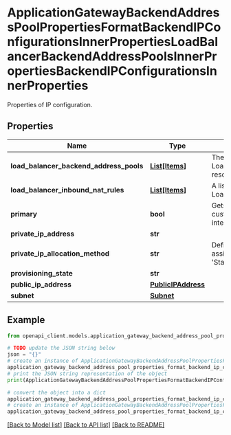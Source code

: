 # ApplicationGatewayBackendAddressPoolPropertiesFormatBackendIPConfigurationsInnerPropertiesLoadBalancerBackendAddressPoolsInnerPropertiesBackendIPConfigurationsInnerProperties

Properties of IP configuration.

## Properties

Name | Type | Description | Notes
------------ | ------------- | ------------- | -------------
**load_balancer_backend_address_pools** | [**List[Items]**](Items.md) | The reference of LoadBalancerBackendAddressPool resource. | [optional] 
**load_balancer_inbound_nat_rules** | [**List[Items]**](Items.md) | A list of references of LoadBalancerInboundNatRules. | [optional] 
**primary** | **bool** | Gets whether this is a primary customer address on the network interface. | [optional] 
**private_ip_address** | **str** |  | [optional] 
**private_ip_allocation_method** | **str** | Defines how a private IP address is assigned. Possible values are: &#39;Static&#39; and &#39;Dynamic&#39;. | [optional] 
**provisioning_state** | **str** |  | [optional] 
**public_ip_address** | [**PublicIPAddress**](PublicIPAddress.md) |  | [optional] 
**subnet** | [**Subnet**](Subnet.md) |  | [optional] 

## Example

```python
from openapi_client.models.application_gateway_backend_address_pool_properties_format_backend_ip_configurations_inner_properties_load_balancer_backend_address_pools_inner_properties_backend_ip_configurations_inner_properties import ApplicationGatewayBackendAddressPoolPropertiesFormatBackendIPConfigurationsInnerPropertiesLoadBalancerBackendAddressPoolsInnerPropertiesBackendIPConfigurationsInnerProperties

# TODO update the JSON string below
json = "{}"
# create an instance of ApplicationGatewayBackendAddressPoolPropertiesFormatBackendIPConfigurationsInnerPropertiesLoadBalancerBackendAddressPoolsInnerPropertiesBackendIPConfigurationsInnerProperties from a JSON string
application_gateway_backend_address_pool_properties_format_backend_ip_configurations_inner_properties_load_balancer_backend_address_pools_inner_properties_backend_ip_configurations_inner_properties_instance = ApplicationGatewayBackendAddressPoolPropertiesFormatBackendIPConfigurationsInnerPropertiesLoadBalancerBackendAddressPoolsInnerPropertiesBackendIPConfigurationsInnerProperties.from_json(json)
# print the JSON string representation of the object
print(ApplicationGatewayBackendAddressPoolPropertiesFormatBackendIPConfigurationsInnerPropertiesLoadBalancerBackendAddressPoolsInnerPropertiesBackendIPConfigurationsInnerProperties.to_json())

# convert the object into a dict
application_gateway_backend_address_pool_properties_format_backend_ip_configurations_inner_properties_load_balancer_backend_address_pools_inner_properties_backend_ip_configurations_inner_properties_dict = application_gateway_backend_address_pool_properties_format_backend_ip_configurations_inner_properties_load_balancer_backend_address_pools_inner_properties_backend_ip_configurations_inner_properties_instance.to_dict()
# create an instance of ApplicationGatewayBackendAddressPoolPropertiesFormatBackendIPConfigurationsInnerPropertiesLoadBalancerBackendAddressPoolsInnerPropertiesBackendIPConfigurationsInnerProperties from a dict
application_gateway_backend_address_pool_properties_format_backend_ip_configurations_inner_properties_load_balancer_backend_address_pools_inner_properties_backend_ip_configurations_inner_properties_from_dict = ApplicationGatewayBackendAddressPoolPropertiesFormatBackendIPConfigurationsInnerPropertiesLoadBalancerBackendAddressPoolsInnerPropertiesBackendIPConfigurationsInnerProperties.from_dict(application_gateway_backend_address_pool_properties_format_backend_ip_configurations_inner_properties_load_balancer_backend_address_pools_inner_properties_backend_ip_configurations_inner_properties_dict)
```
[[Back to Model list]](../README.md#documentation-for-models) [[Back to API list]](../README.md#documentation-for-api-endpoints) [[Back to README]](../README.md)


